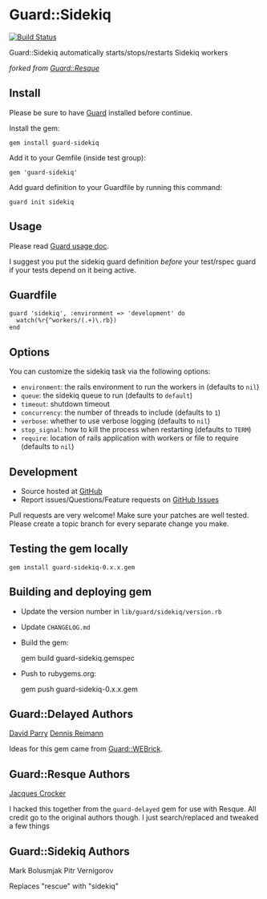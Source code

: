 # Guard::Sidekiq

[![Build Status](https://secure.travis-ci.org/uken/guard-sidekiq.png)](http://travis-ci.org/uken/guard-sidekiq)

Guard::Sidekiq automatically starts/stops/restarts Sidekiq workers

*forked from [Guard::Resque](https://github.com/guard/guard-resque)*

## Install

Please be sure to have [Guard](http://github.com/guard/guard) installed before continue.

Install the gem:

    gem install guard-sidekiq

Add it to your Gemfile (inside test group):

    gem 'guard-sidekiq'

Add guard definition to your Guardfile by running this command:

    guard init sidekiq

## Usage

Please read [Guard usage doc](http://github.com/guard/guard#readme).

I suggest you put the sidekiq guard definition *before* your test/rspec guard if your tests depend on it
being active.

## Guardfile

    guard 'sidekiq', :environment => 'development' do
      watch(%r{^workers/(.+)\.rb})
    end

## Options

You can customize the sidekiq task via the following options:

* `environment`: the rails environment to run the workers in (defaults to `nil`)
* `queue`: the sidekiq queue to run (defaults to `default`)
* `timeout`: shutdown timeout
* `concurrency`: the number of threads to include (defaults to `1`)
* `verbose`: whether to use verbose logging (defaults to `nil`)
* `stop_signal`: how to kill the process when restarting (defaults to `TERM`)
* `require`: location of rails application with workers or file to require (defaults to `nil`)


## Development

 * Source hosted at [GitHub](http://github.com/uken/guard-sidekiq)
 * Report issues/Questions/Feature requests on [GitHub Issues](http://github.com/uken/guard-sidekiq/issues)

Pull requests are very welcome! Make sure your patches are well tested. Please create a topic branch for every separate change
you make.

## Testing the gem locally

    gem install guard-sidekiq-0.x.x.gem

## Building and deploying gem

 * Update the version number in `lib/guard/sidekiq/version.rb`
 * Update `CHANGELOG.md`
 * Build the gem:

    gem build guard-sidekiq.gemspec

 * Push to rubygems.org:

    gem push guard-sidekiq-0.x.x.gem

## Guard::Delayed Authors

[David Parry](https://github.com/suranyami)
[Dennis Reimann](https://github.com/dbloete)

Ideas for this gem came from [Guard::WEBrick](http://github.com/fnichol/guard-webrick).


## Guard::Resque Authors

[Jacques Crocker](https://github.com/railsjedi)

I hacked this together from the `guard-delayed` gem for use with Resque. All credit go to the original authors though. I just search/replaced and tweaked a few things

## Guard::Sidekiq Authors
Mark Bolusmjak
Pitr Vernigorov

Replaces "rescue" with "sidekiq"
